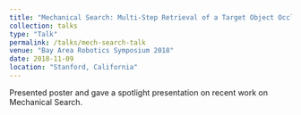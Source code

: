 ```yaml
---
title: "Mechanical Search: Multi-Step Retrieval of a Target Object Occluded by Clutter"
collection: talks
type: "Talk"
permalink: /talks/mech-search-talk
venue: "Bay Area Robotics Symposium 2018"
date: 2018-11-09
location: "Stanford, California"
---
```


Presented poster and gave a spotlight presentation on recent work on Mechanical Search.
